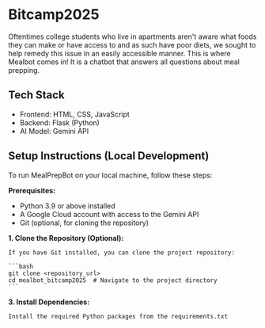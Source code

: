 # Bitcamp2025

Oftentimes college students who live in apartments aren't aware what foods they can make or have access to and as such have poor diets, we sought to help remedy this issue in an easily accessible manner. This is where Mealbot comes in! It is a chatbot that answers all questions about meal prepping. 

## Tech Stack

* Frontend: HTML, CSS, JavaScript
* Backend: Flask (Python)
* AI Model: Gemini API

## Setup Instructions (Local Development)

To run MealPrepBot on your local machine, follow these steps:

**Prerequisites:**

* Python 3.9 or above installed
* A Google Cloud account with access to the Gemini API
* Git (optional, for cloning the repository)

**1.  Clone the Repository (Optional):**

    If you have Git installed, you can clone the project repository:

    ```bash
    git clone <repository_url> 
    cd mealbot_bitcamp2025  # Navigate to the project directory
    ```


**3.  Install Dependencies:**

    Install the required Python packages from the requirements.txt
